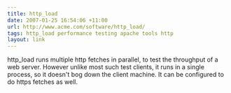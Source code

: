 ```yaml
---
title: http_load
date: 2007-01-25 16:54:06 +11:00
url: http://www.acme.com/software/http_load/
tags: http_load performance testing apache tools http
layout: link
---
```

http_load runs multiple http fetches in parallel, to test the throughput of a web server. However unlike most such test clients, it runs in a single process, so it doesn't bog down the client machine. It can be configured to do https fetches as well.
